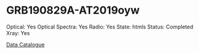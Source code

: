 # GRB190829A-AT2019oyw

Optical: Yes
Optical Spectra: Yes
Radio: Yes
State: htmls
Status: Completed
Xray: Yes

[Data Catalogue](GRB190829A-AT2019oyw%20bebb34c203894cd082a79498e03cc413/Data%20Catalogue%207b549320e57542488b8bcd33b20d3c60.csv)